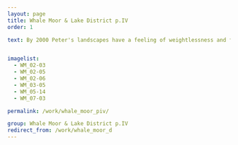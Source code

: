 ```yaml
---
layout: page
title: Whale Moor & Lake District p.IV
order: 1

text: By 2000 Peter's landscapes have a feeling of weightlessness and far greater ease.  The feeling of flight is still present but is of a more gentle, gliding or levitating kind - they offer a more paradisiacal, ideal, vision.


imagelist:
  - WM_02-03
  - WM_02-05
  - WM_02-06
  - WM_03-05
  - WM_05-14
  - WM_07-03

permalink: /work/whale_moor_piv/

group: Whale Moor & Lake District p.IV
redirect_from: /work/whale_moor_d
---
```

